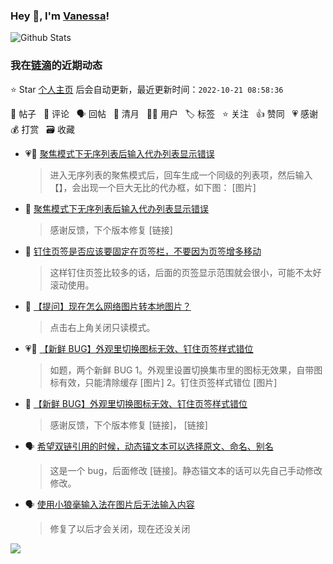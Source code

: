 ### Hey 👋, I'm [Vanessa](http://vanessa.b3log.org/)!

![Github Stats](https://github-readme-stats.vercel.app/api?username=Vanessa219&show_icons=true)

<!--events start -->

### 我在[链滴](https://ld246.com)的近期动态

⭐️ Star [个人主页](https://github.com/Vanessa219/Vanessa219) 后会自动更新，最近更新时间：`2022-10-21 08:58:36`

📝 帖子 &nbsp; 💬 评论 &nbsp; 🗣 回帖 &nbsp; 🌙 清月 &nbsp; 👨‍💻 用户 &nbsp; 🏷️ 标签 &nbsp; ⭐️ 关注 &nbsp; 👍 赞同 &nbsp; 💗 感谢 &nbsp; 💰 打赏 &nbsp; 🗃 收藏

* 💗📝 [聚焦模式下无序列表后输入代办列表显示错误](https://ld246.com/article/1666265755625)

  > 进入无序列表的聚焦模式后，回车生成一个同级的列表项，然后输入【】，会出现一个巨大无比的代办框，如下图： [图片]
* 💬 [聚焦模式下无序列表后输入代办列表显示错误](https://ld246.com/article/1666265755625/comment/1666282459504#comments)

  > 感谢反馈，下个版本修复 [链接]
* 💬 [钉住页签是否应该要固定在页签栏，不要因为页签增多移动](https://ld246.com/article/1666249984793/comment/1666280209715#comments)

  > 这样钉住页签比较多的话，后面的页签显示范围就会很小，可能不太好滚动使用。
* 💬 [【提问】现在怎么网络图片转本地图片？](https://ld246.com/article/1666267677383/comment/1666280033204#comments)

  > 点击右上角关闭只读模式。
* 💗📝 [【新鲜 BUG】外观里切换图标无效、钉住页签样式错位](https://ld246.com/article/1666190467195)

  > 如题，两个新鲜 BUG 1。外观里设置切换集市里的图标无效果，自带图标有效，只能清除缓存 [图片] 2。钉住页签样式错位 [图片]
* 💬 [【新鲜 BUG】外观里切换图标无效、钉住页签样式错位](https://ld246.com/article/1666190467195/comment/1666199517005#comments)

  > 感谢反馈，下个版本修复 [链接]， [链接]
* 🗣 [希望双链引用的时候，动态锚文本可以选择原文、命名、别名](https://ld246.com/article/1665965019144/comment/1666086710651#comments)

  > 这是一个 bug，后面修改 [链接]。静态锚文本的话可以先自己手动修改修改。
* 🗣 [使用小狼毫输入法在图片后无法输入内容](https://ld246.com/article/1665719293692/comment/1666010166537#comments)

  > 修复了以后才会关闭，现在还没关闭


<!--events end -->

<a title="Hits" target="_blank" href="https://github.com/Vanessa219/Vanessa219"><img src="https://hits.b3log.org/Vanessa219/Vanessa219.svg"></a>
